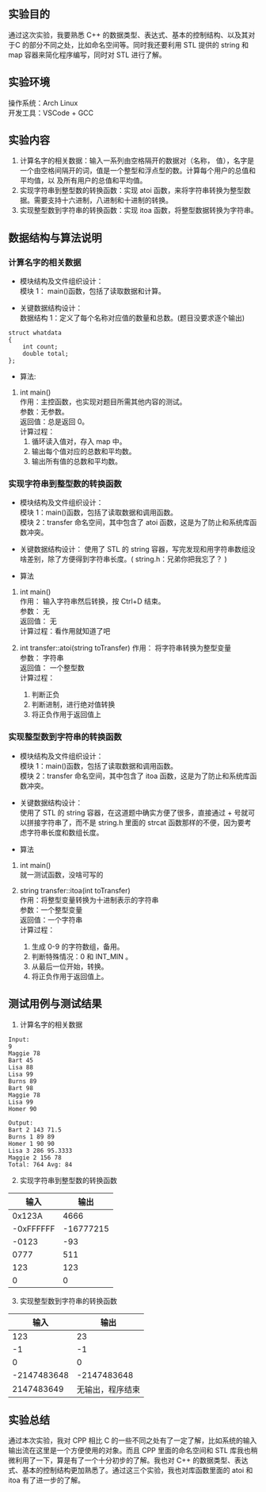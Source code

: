 ## 实验目的
通过这次实验，我要熟悉 C++ 的数据类型、表达式、基本的控制结构、以及其对于C 的部分不同之处，比如命名空间等。同时我还要利用 STL 提供的 string 和 map 容器来简化程序编写，同时对 STL 进行了解。

## 实验环境
操作系统：Arch Linux  
开发工具：VSCode + GCC

## 实验内容
1. 计算名字的相关数据：输入一系列由空格隔开的数据对（名称， 值），名字是一个由空格间隔开的词，值是一个整型和浮点型的数。计算每个用户的总值和平均值，以
及所有用户的总值和平均值。
2. 实现字符串到整型数的转换函数：实现 atoi 函数，来将字符串转换为整型数据。需要支持十六进制，八进制和十进制的转换。
3. 实现整型数到字符串的转换函数：实现 itoa 函数，将整型数据转换为字符串。

## 数据结构与算法说明

### 计算名字的相关数据

* 模块结构及文件组织设计：  
模块 1： main()函数，包括了读取数据和计算。

* 关键数据结构设计：  
数据结构 1：定义了每个名称对应值的数量和总数。(题目没要求逐个输出)
```
struct whatdata
{
	int count;
	double total;
};
```

* 算法:

1. int main()  
作用：主控函数，也实现对题目所需其他内容的测试。  
参数：无参数。  
返回值：总是返回 0。  
计算过程：
	<ol>
	<li>循环读入值对，存入 map 中。
	<li>输出每个值对应的总数和平均数。
	<li>输出所有值的总数和平均数。
	</ol>


### 实现字符串到整型数的转换函数

* 模块结构及文件组织设计：  
模块 1：main()函数，包括了读取数据和调用函数。  
模块 2：transfer 命名空间，其中包含了 atoi 函数，这是为了防止和系统库函数冲突。  

* 关键数据结构设计：
使用了 STL 的 string 容器，写完发现和用字符串数组没啥差别，除了方便得到字符串长度。( string.h：兄弟你把我忘了？ )

* 算法
1. int main()  
作用： 输入字符串然后转换，按 Ctrl+D 结束。  
参数： 无  
返回值： 无  
计算过程：看作用就知道了吧  

2. int transfer::atoi(string toTransfer)
作用： 将字符串转换为整型变量  
参数： 字符串  
返回值： 一个整型数  
计算过程：
	<ol>
	<li>判断正负
	<li>判断进制，进行绝对值转换
	<li>将正负作用于返回值上
	</ol>

### 实现整型数到字符串的转换函数
* 模块结构及文件组织设计：  
模块 1：main()函数，包括了读取数据和调用函数。  
模块 2：transfer 命名空间，其中包含了 itoa 函数，这是为了防止和系统库函数冲突。

* 关键数据结构设计：  
使用了 STL 的 string 容器，在这道题中确实方便了很多，直接通过 + 号就可以拼接字符串了，而不是 string.h 里面的 strcat 函数那样的不便，因为要考虑字符串长度和数组长度。

* 算法

1. int main()  
就一测试函数，没啥可写的

2. string transfer::itoa(int toTransfer)  
作用：将整型变量转换为十进制表示的字符串  
参数：一个整型变量  
返回值：一个字符串  
计算过程：
	<ol>
	<li>生成 0-9 的字符数组，备用。
	<li>判断特殊情况：0 和 INT_MIN 。
	<li>从最后一位开始，转换。
	<li>将正负作用于返回值上。
	</ol>

## 测试用例与测试结果
1. 计算名字的相关数据
```
Input:
9
Maggie 78
Bart 45
Lisa 88
Lisa 99
Burns 89
Bart 98
Maggie 78
Lisa 99
Homer 90

Output:
Bart 2 143 71.5
Burns 1 89 89
Homer 1 90 90
Lisa 3 286 95.3333
Maggie 2 156 78
Total: 764 Avg: 84
```
2. 实现字符串到整型数的转换函数

|输入|输出|
|----|----|
|0x123A|4666|
|-0xFFFFFF|-16777215|
|-0123|-93|
|0777|511|
|123|123|
|0|0|

3. 实现整型数到字符串的转换函数

|输入|输出|
|----|----|
|123|23|
|-1|-1|
|0|0|
|-2147483648|-2147483648|
|2147483649|无输出，程序结束|

## 实验总结
通过本次实验，我对 CPP 相比 C 的一些不同之处有了一定了解，比如系统的输入输出流在这里是一个方便使用的对象。而且 CPP 里面的命名空间和 STL 库我也稍微利用了一下，算是有了一个十分初步的了解。我也对 C++ 的数据类型、表达式、基本的控制结构更加熟悉了。通过这三个实验，我也对库函数里面的 atoi 和 itoa 有了进一步的了解。 
